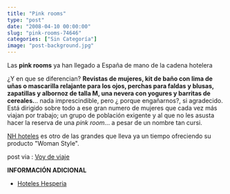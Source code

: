 ```yaml
---
title: "Pink rooms"
type: "post"
date: "2008-04-10 00:00:00"
slug: "pink-rooms-74646"
categories: ["Sin Categoría"]
image: "post-background.jpg"
---
```


Las **pink rooms** ya han llegado a España de mano de la cadena hotelera [](/wp-content/uploads/2008/04/74646-61111.jpg)

¿Y en que se diferencian? **Revistas de mujeres, kit de baño con lima de uñas o mascarilla relajante para los ojos, perchas para faldas y blusas, zapatillas y albornoz de talla M, una nevera con yogures y barritas de cereales.**.. nada imprescindible, pero ¿ porque engañarnos?, si agradecido. Está dirigido sobre todo a ese gran numero de mujeres que cada vez más viajan por trabajo; un grupo de población exigente y al que no les asusta hacer la reserva de una *pink room*... a pesar de un nombre tan cursi.

[NH hoteles](http://www.nh-hoteles.com/) es otro de las grandes que lleva ya un tiempo ofreciendo su producto "Woman Style".

post via : [Voy de viaje](http://voydeviaje.blogspot.com/)

**INFORMACIÓN ADICIONAL**

- [Hoteles Hesperia](http://www.hesperia.es/servicios/pinkroom/)